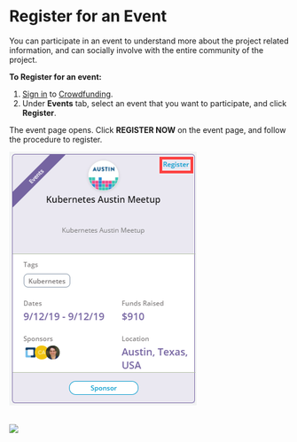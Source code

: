 # Register for an Event

You can participate in an event to understand more about the project related information, and can socially involve with the entire community of the project.

**To Register for an event:**

1. [Sign in](../sso/sign-in/) to [Crowdfunding](https://crowdfunding.lfx.linuxfoundation.org).
2. Under **Events** tab, select an event that you want to participate, and click **Register**.

The event page opens. Click **REGISTER NOW** on the event page, and follow the procedure to register.

![Register for an Event](<../.gitbook/assets/register for an event.png>)

\
![](https://github.com/communitybridge/docs/blob/master/crowdfunding/broken-reference)
